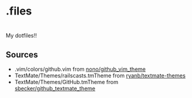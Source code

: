 # .files
#
My dotfiles!!

## Sources

* .vim/colors/github.vim from [nono/github_vim_theme](https://github.com/nono/github_vim_theme)
* TextMate/Themes/railscasts.tmTheme from [ryanb/textmate-themes](https://github.com/ryanb/textmate-themes)
* TextMate/Themes/GitHub.tmTheme from [sbecker/github_textmate_theme](https://github.com/sbecker/github_textmate_theme)
